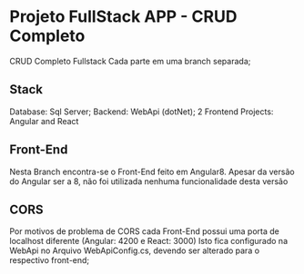 # Projeto FullStack APP - CRUD Completo
CRUD Completo Fullstack 
Cada parte em uma branch separada;

## Stack
Database: Sql Server; 
Backend: WebApi (dotNet); 
2 Frontend Projects: Angular and React

## Front-End

Nesta Branch encontra-se o Front-End feito em Angular8.
Apesar da versão do Angular ser a 8, não foi utilizada nenhuma funcionalidade desta versão

## CORS

Por motivos de problema de CORS cada Front-End possui uma porta de localhost diferente (Angular: 4200 e React: 3000)
Isto fica configurado na WebApi no Arquivo WebApiConfig.cs, devendo ser alterado para o respectivo front-end;
